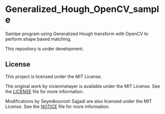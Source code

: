 # Generalized_Hough_OpenCV_sample
Samlpe program using Generalized Hough transform with OpenCV to perform shape based matching.

This repository is under development.

## License

This project is licensed under the MIT License.

The original work by vivienmetayer is available under the MIT License. See the [LICENSE](LICENSE) file for more information.

Modifications by Seyedkourosh Sajjadi are also licensed under the MIT License. See the [NOTICE](NOTICE) file for more information.

